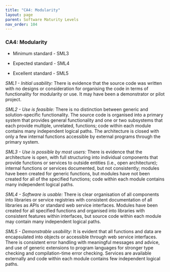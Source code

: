 ```yaml
---
title: "CA4: Modularity"
layout: page
parent: Software Maturity Levels
nav_order: 104
---
```


### CA4: Modularity

-   Minimum standard - SML3

-   Expected standard - SML4

-   Excellent standard - SML5

*SML1 - Initial usability:* There is evidence that the source code was
written with no designs or consideration for organising the code in
terms of functionality for modularity or use. It may have been a
demonstrator or pilot project.

*SML2 - Use is feasible:* There is no distinction between generic and
solution-specific functionality. The source code is organised into a
primary system that provides general functionality and one or two
subsystems that each provide multiple, unrelated, functions; code within
each module contains many independent logical paths. The architecture is
closed with only a few internal functions accessible by external
programs through the primary system.

*SML3 - Use is possible by most users:* There is evidence that the
architecture is open, with full structuring into individual components
that provide functions or services to outside entities (i.e., open
architecture); internal functions or services documented, but not
consistently; modules have been created for generic functions, but
modules have not been created for all of the specified functions; code
within each module contains many independent logical paths.

*SML4 - Software is usable:* There is clear organisation of all
components into libraries or service registries with consistent
documentation of all libraries as APIs or standard web service
interfaces. Modules have been created for all specified functions and
organised into libraries with consistent features within interfaces, but
source code within each module may contain many independent logical
paths.

*SML5 - Demonstrable usability:* It is evident that all functions and
data are encapsulated into objects or accessible through web service
interfaces. There is consistent error handling with meaningful messages
and advice, and use of generic extensions to program languages for
stronger type checking and compilation-time error checking. Services are
available externally and code within each module contains few
independent logical paths.
